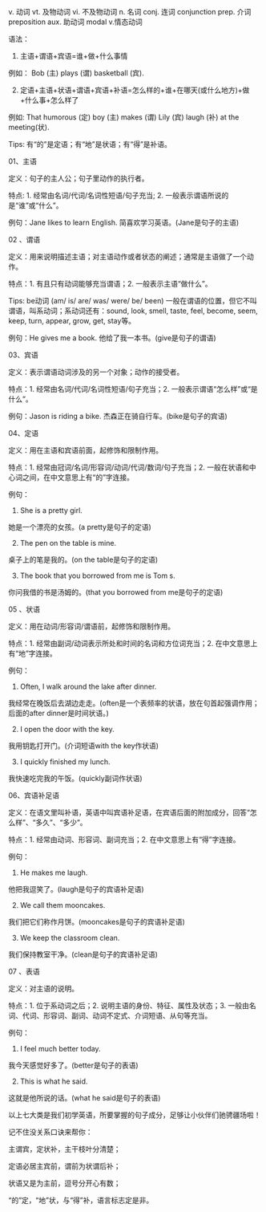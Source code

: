 v. 动词
vt. 及物动词
vi. 不及物动词
n. 名词
conj. 连词 conjunction
prep. 介词 preposition
aux. 助动词
modal v.情态动词


语法：

1. 主语+谓语+宾语=谁+做+什么事情

例如： Bob (主) plays (谓) basketball (宾).

2. 定语+主语+状语+谓语+宾语+补语=怎么样的+谁+在哪天(或什么地方)+做+什么事+怎么样了

例如: That humorous (定) boy (主) makes (谓) Lily (宾) laugh (补) at the meeting(状).

Tips: 有“的”是定语；有“地”是状语；有“得”是补语。

01、主语

定义：句子的主人公；句子里动作的执行者。

特点: 1. 经常由名词/代词/名词性短语/句子充当; 2. 一般表示谓语所说的是“谁”或“什么”。

例句：Jane likes to learn English. 简喜欢学习英语。(Jane是句子的主语)

02 、谓语

定义：用来说明描述主语；对主语动作或者状态的阐述；通常是主语做了一个动作。

特点：1. 有且只有动词能够充当谓语；2. 一般表示主语“做什么”。

Tips: be动词 (am/ is/ are/ was/ were/ be/ been) 一般在谓语的位置，但它不叫谓语，叫系动词；系动词还有：sound, look, smell, taste, feel, become, seem, keep, turn, appear, grow, get, stay等。

例句：He gives me a book. 他给了我一本书。(give是句子的谓语)

03、宾语

定义：表示谓语动词涉及的另一个对象；动作的接受者。

特点：1. 经常由名词/代词/名词性短语/句子充当；2. 一般表示谓语“怎么样”或“是什么”。

例句：Jason is riding a bike. 杰森正在骑自行车。(bike是句子的宾语)

04、定语

定义：用在主语和宾语前面，起修饰和限制作用。

特点：1. 经常由冠词/名词/形容词/动词/代词/数词/句子充当；2. 一般在状语和中心词之间，在中文意思上有“的”字连接。

例句：

1. She is a pretty girl.

她是一个漂亮的女孩。(a pretty是句子的定语)

2. The pen on the table is mine.

桌子上的笔是我的。(on the table是句子的定语)

3. The book that you borrowed from me is Tom s.

你问我借的书是汤姆的。(that you borrowed from me是句子的定语)

05 、状语

定义：用在动词/形容词/谓语前，起修饰和限制作用。

特点：1. 经常由副词/动词表示所处和时间的名词和方位词充当；2. 在中文意思上有“地”字连接。

例句：

1. Often, I walk around the lake after dinner.

我经常在晚饭后去湖边走走。(often是一个表频率的状语，放在句首起强调作用；后面的after dinner是时间状语。)

2. I open the door with the key.

我用钥匙打开门。(介词短语with the key作状语)

3. I quickly finished my lunch.

我快速吃完我的午饭。(quickly副词作状语)

06、宾语补足语

定义：在语文里叫补语，英语中叫宾语补足语，在宾语后面的附加成分，回答“怎么样”、“多久”、“多少”。

特点：1. 经常由动词、形容词、副词充当；2. 在中文意思上有“得”字连接。

例句：

1. He makes me laugh.

他把我逗笑了。(laugh是句子的宾语补足语)

2. We call them mooncakes.

我们把它们称作月饼。(mooncakes是句子的宾语补足语)

3. We keep the classroom clean.

我们保持教室干净。(clean是句子的宾语补足语)

07 、表语

定义：对主语的说明。

特点：1. 位于系动词之后；2. 说明主语的身份、特征、属性及状态；3. 一般由名词、代词、形容词、副词、动词不定式、介词短语、从句等充当。

例句：

1. I feel much better today.

我今天感觉好多了。(better是句子的表语)

2. This is what he said.

这就是他所说的话。(what he said是句子的表语)

以上七大类是我们初学英语，所要掌握的句子成分，足够让小伙伴们驰骋疆场啦！

记不住没关系口诀来帮你：

主谓宾，定状补，主干枝叶分清楚；

定语必居主宾前，谓前为状谓后补；

状语又是为主前，逗号分开心有数；

“的”定，“地”状，与“得”补，语言标志定是非。